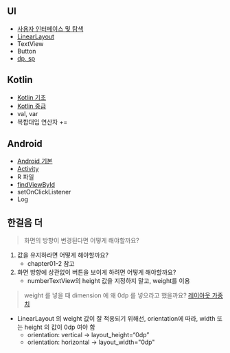 ## UI
- [사용자 인터페이스 및 탐색](https://developer.android.com/guide/topics/ui?hl=ko)
- [LinearLayout](https://developer.android.com/guide/topics/ui/declaring-layout?hl=ko#layout-params)
- TextView
- Button
- [dp, sp](https://developer.android.com/training/multiscreen/screendensities?hl=ko)

## Kotlin
- [Kotlin 기초](https://github.com/dev-baik/Android-FastCampus/blob/master/document/Kotlin%20%EA%B8%B0%EC%B4%88.md)
- [Kotlin 중급](https://github.com/dev-baik/Android-FastCampus/blob/master/document/Kotlin%20%EC%A4%91%EA%B8%89.md)
- val, var
- 복합대입 연산자 +=

## Android
- [Android 기본](https://github.com/dev-baik/Android-FastCampus/blob/master/document/Android%20%EA%B8%B0%EB%B3%B8.md)
- [Activity](https://developer.android.com/guide/components/activities?hl=ko)
- R 파일
- [findViewById](https://developer.android.com/guide/topics/ui/declaring-layout?hl=ko#id)
- setOnClickListener
- Log

## 한걸음 더
> 화면의 방향이 변경된다면 어떻게 해야할까요?
1. 값을 유지하라면 어떻게 해야할까요?
    - chapter01-2 참고
2. 화면 방향에 상관없이 버튼을 보이게 하려면 어떻게 해야할까요?
    - numberTextView의 height 값을 지정하지 말고, weight를 이용

> weight 를 넣을 때 dimension 에 왜 0dp 를 넣으라고 했을까요? [레이아웃 가중치](https://developer.android.com/guide/topics/ui/layout/linear?hl=ko#Weight)
- LinearLayout 의 weight 값이 잘 적용되기 위해선, orientation에 따라, width 또는 height 의 값이 0dp 여야 함
    - orientation: vertical -> layout_height=“0dp”
    - orientation: horizontal -> layout_width="0dp"
